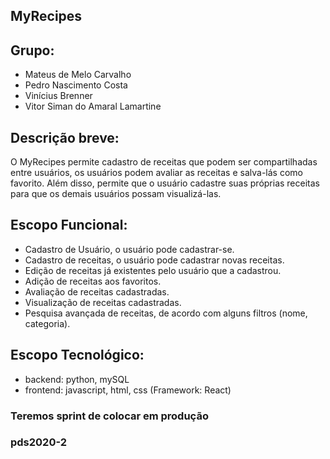 ## MyRecipes

## Grupo: 
- Mateus de Melo Carvalho
- Pedro Nascimento Costa
- Vinícius Brenner 
- Vitor Siman do Amaral Lamartine

## Descrição breve:
O MyRecipes permite cadastro de receitas que podem ser compartilhadas entre usuários, os usuários podem avaliar as receitas e salva-lás como favorito. Além disso, permite que o usuário cadastre suas próprias receitas para que os demais usuários possam visualizá-las. 

## Escopo Funcional:
- Cadastro de Usuário, o usuário pode cadastrar-se.
- Cadastro de receitas, o usuário pode cadastrar novas receitas.
- Edição de receitas já existentes pelo usuário que a cadastrou.
- Adição de receitas aos favoritos.
- Avaliação de receitas cadastradas.
- Visualização de receitas cadastradas.
- Pesquisa avançada de receitas, de acordo com alguns filtros (nome, categoria).

## Escopo Tecnológico:
- backend: python, mySQL
- frontend: javascript, html, css (Framework: React)

### Teremos sprint de colocar em produção

### pds2020-2
